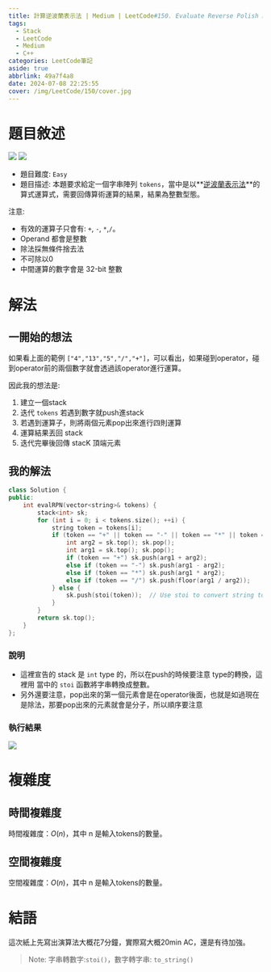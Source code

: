 ```yaml
---
title: 計算逆波蘭表示法 | Medium | LeetCode#150. Evaluate Reverse Polish Notation
tags:
  - Stack
  - LeetCode
  - Medium
  - C++
categories: LeetCode筆記
aside: true
abbrlink: 49a7f4a8
date: 2024-07-08 22:25:55
cover: /img/LeetCode/150/cover.jpg
---
```


# 題目敘述

![](/img/LeetCode/150/question1.jpeg)
![](/img/LeetCode/150/question2.jpeg)

- 題目難度: `Easy`
- 題目描述: 本題要求給定一個字串陣列 `tokens`，當中是以**[逆波蘭表示法](https://zh.wikipedia.org/wiki/%E9%80%86%E6%B3%A2%E5%85%B0%E8%A1%A8%E7%A4%BA%E6%B3%95)**的算式運算式，需要回傳算術運算的結果，結果為整數型態。

注意:
- 有效的運算子只會有: `+`, `-`, `*`,`/`。
- Operand 都會是整數
- 除法採無條件捨去法
- 不可除以0
- 中間運算的數字會是 32-bit 整數


# 解法

## 一開始的想法

如果看上面的範例 `["4","13","5","/","+"]`，可以看出，如果碰到operator，碰到operator前的兩個數字就會透過該operator進行運算。

因此我的想法是:
1. 建立一個stack
2. 迭代 `tokens` 若遇到數字就push進stack
3. 若遇到運算子，則將兩個元素pop出來進行四則運算
4. 運算結果丟回 stack
5. 迭代完畢後回傳 stacK 頂端元素

## 我的解法

```cpp
class Solution {
public:
    int evalRPN(vector<string>& tokens) {
        stack<int> sk;
        for (int i = 0; i < tokens.size(); ++i) {
            string token = tokens[i];
            if (token == "+" || token == "-" || token == "*" || token == "/") {
                int arg2 = sk.top(); sk.pop();
                int arg1 = sk.top(); sk.pop();
                if (token == "+") sk.push(arg1 + arg2);
                else if (token == "-") sk.push(arg1 - arg2);
                else if (token == "*") sk.push(arg1 * arg2);
                else if (token == "/") sk.push(floor(arg1 / arg2));
            } else {
                sk.push(stoi(token));  // Use stoi to convert string to int
            }
        }
        return sk.top();
    }
};
```


### 說明

- 這裡宣告的 stack 是 `int` type 的，所以在push的時候要注意 type的轉換，這裡用<string> 當中的 `stoi` 函數將字串轉換成整數。
- 另外還要注意，pop出來的第一個元素會是在operator後面，也就是如過現在是除法，那要pop出來的元素就會是分子，所以順序要注意

### 執行結果

![](/img/LeetCode/150/result.jpeg)

# 複雜度

## 時間複雜度

時間複雜度：$O(n)$，其中 n 是輸入tokens的數量。

## 空間複雜度

空間複雜度：$O(n)$，其中 n 是輸入tokens的數量。

# 結語

這次紙上先寫出演算法大概花7分鐘，實際寫大概20min AC，還是有待加強。

> Note: 字串轉數字:`stoi()`，數字轉字串: `to_string()`